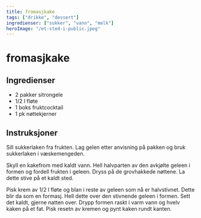 ```yaml
---
title: fromasjkake
tags: ["drikke", "dessert"]
ingredienser: ["sukker", "vann", "melk"]
heroImage: "/et-sted-i-public.jpeg"
---
```


# fromasjkake

## Ingredienser

- 2 pakker sitrongele
- 1/2 l fløte
- 1 boks fruktcocktail
- 1 pk nøttekjerner

## Instruksjoner

Sill sukkerlaken fra frukten. Lag gelen etter anvisning på pakken og bruk sukkerlaken i væskemengeden.

Skyll en kakefrom med kaldt vann. Hell halvparten av den avkjølte geleen i formen og fordell frukten i geleen. Dryss på de grovhakkede nøttene. La dette stive på et kaldt sted.

Pisk krem av 1/2 l fløte og blan i reste av geleen som nå er halvstivnet. Dette blir da som en formasj. Hell dette over den stivnende geleen i formen. Sett det kaldt, gjerne natten over. Drypp formen raskt i varm vann og hvelv kaken på et fat. Pisk resetn av kremen og pynt kaken rundt kanten.
